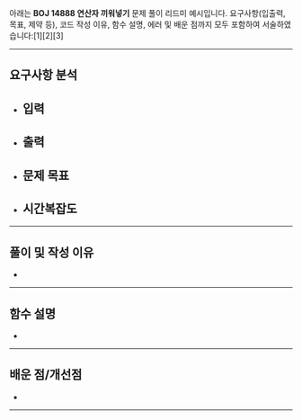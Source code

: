 아래는 **BOJ 14888 연산자 끼워넣기** 문제 풀이 리드미 예시입니다. 요구사항(입출력, 목표, 제약 등), 코드 작성 이유, 함수 설명, 에러 및 배운 점까지 모두 포함하여 서술하였습니다:[1][2][3]

***

## 요구사항 분석

- **입력**
    - 

- **출력**
    - 

- **문제 목표**
    - 

- **시간복잡도**
    - 
***

## 풀이 및 작성 이유

- 

***

## 함수 설명

- 


***

## 배운 점/개선점

- 
***

